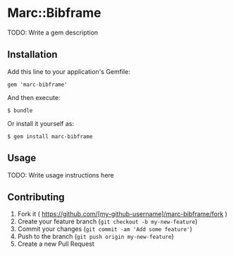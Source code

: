 # Marc::Bibframe

TODO: Write a gem description

## Installation

Add this line to your application's Gemfile:

    gem 'marc-bibframe'

And then execute:

    $ bundle

Or install it yourself as:

    $ gem install marc-bibframe

## Usage

TODO: Write usage instructions here

## Contributing

1. Fork it ( https://github.com/[my-github-username]/marc-bibframe/fork )
2. Create your feature branch (`git checkout -b my-new-feature`)
3. Commit your changes (`git commit -am 'Add some feature'`)
4. Push to the branch (`git push origin my-new-feature`)
5. Create a new Pull Request
